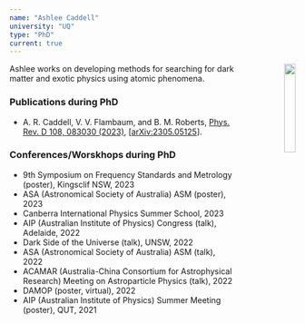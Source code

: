```yaml
---
name: "Ashlee Caddell"
university: "UQ"
type: "PhD"
current: true
---
```


<div align="right" width="20%" style="border-style:transparent; border-width:25px;">
  <img align="right" width="20%" src="{{site.baseurl}}/images/students/AshleeCaddell.jpg">
</div>

Ashlee works on developing methods for searching for dark matter and exotic physics using atomic phenomena.

### Publications during PhD

* A. R. Caddell, V. V. Flambaum, and B. M. Roberts, [Phys. Rev. D 108, 083030 (2023)](https://link.aps.org/doi/10.1103/PhysRevD.108.083030), [[arXiv:2305.05125](http://arxiv.org/abs/2305.05125)].

### Conferences/Worskhops during PhD

* 9th Symposium on Frequency Standards and Metrology (poster), Kingsclif NSW, 2023
* ASA (Astronomical Society of Australia) ASM (poster), 2023
* Canberra International Physics Summer School, 2023
* AIP (Australian Institute of Physics) Congress (talk), Adelaide, 2022
* Dark Side of the Universe (talk), UNSW, 2022
* ASA (Astronomical Society of Australia) ASM (talk), 2022
* ACAMAR (Australia-China Consortium for Astrophysical Research) Meeting on Astroparticle Physics (talk), 2022
* DAMOP (poster, virtual), 2022
* AIP (Australian Institute of Physics) Summer Meeting (poster), QUT, 2021

